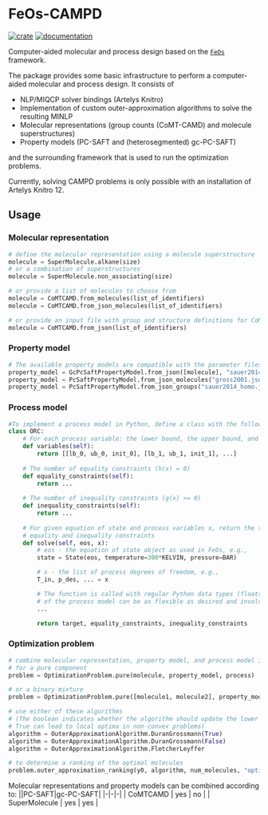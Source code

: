 # FeOs-CAMPD

[![crate](https://img.shields.io/crates/v/feos-campd.svg)](https://crates.io/crates/feos-campd)
[![documentation](https://docs.rs/feos-campd/badge.svg)](https://docs.rs/feos-campd)

Computer-aided molecular and process design based on the [`FeOs`](https://github.com/feos-org/feos) framework.

The package provides some basic infrastructure to perform a computer-aided molecular and process design. It consists of
- NLP/MIQCP solver bindings (Artelys Knitro)
- Implementation of custom outer-approximation algorithms to solve the resulting MINLP
- Molecular representations (group counts (CoMT-CAMD) and molecule superstructures)
- Property models (PC-SAFT and (heterosegmented) gc-PC-SAFT)

and the surrounding framework that is used to run the optimization problems.

Currently, solving CAMPD problems is only possible with an installation of Artelys Knitro 12.

## Usage
### Molecular representation
```python
# define the molecular representation using a molecule superstructure
molecule = SuperMolecule.alkane(size)
# or a combination of superstructures
molecule = SuperMolecule.non_associating(size)

# or provide a list of molecules to choose from
molecule = CoMTCAMD.from_molecules(list_of_identifiers)
molecule = CoMTCAMD.from_json_molecules(list_of_identifiers)

# or provide an input file with group and structure definitions for CoMT-CAMD
molecule = CoMTCAMD.from_json(list_of_identifiers)
```
### Property model
```python
# The available property models are compatible with the parameter files in FeOs
property_model = GcPcSaftPropertyModel.from_json([molecule], "sauer2014_hetero.json", "joback1987.json")
property_model = PcSaftPropertyModel.from_json_molecules("gross2001.json", "poling2000.json")
property_model = PcSaftPropertyModel.from_json_groups("sauer2014_homo.json", "joback1987.json")
```
### Process model
```python
#To implement a process model in Python, define a class with the following methods:
class ORC:
    # For each process variable: the lower bound, the upper bound, and the initial value
    def variables(self):
        return [[lb_0, ub_0, init_0], [lb_1, ub_1, init_1], ...]
    
    # The number of equality constraints (h(x) = 0)
    def equality_constraints(self):
        return ...
    
    # The number of inequality constraints (g(x) >= 0)
    def inequality_constraints(self):
        return ...
        
    # For given equation of state and process variables x, return the target, and the values of
    # equality and inequality constraints
    def solve(self, eos, x):
        # eos - the equation of state object as used in FeOs, e.g.,
        state = State(eos, temperature=300*KELVIN, pressure=BAR)

        # x - the list of process degrees of freedom, e.g.,
        T_in, p_des, ... = x

        # The function is called with regular Python data types (floats), so the implementation
        # of the process model can be as flexible as desired and involve external function calls
        ...

        return target, equality_constraints, inequality_constraints

```
### Optimization problem
```python
# combine molecular representation, property model, and process model in an optimization problem
# for a pure component
problem = OptimizationProblem.pure(molecule, property_model, process)

# or a binary mixture
problem = OptimizationProblem.pure([molecule1, molecule2], property_model, process)

# use either of these algorithms
# (The boolean indicates whether the algorithm should update the lower bound of the outer approximation
# True can lead to local optima in non-convex problems)
algorithm = OuterApproximationAlgorithm.DuranGrossmann(True)
algorithm = OuterApproximationAlgorithm.DuranGrossmann(False)
algorithm = OuterApproximationAlgorithm.FletcherLeyffer

# to determine a ranking of the optimal molecules
problem.outer_approximation_ranking(y0, algorithm, num_molecules, "options_NLP.opt", "options_MILP.opt")
```

Molecular representations and property models can be combined according to:
||PC-SAFT|gc-PC-SAFT|
|-|-|-|
| CoMTCAMD | yes | no |
| SuperMolecule | yes | yes |